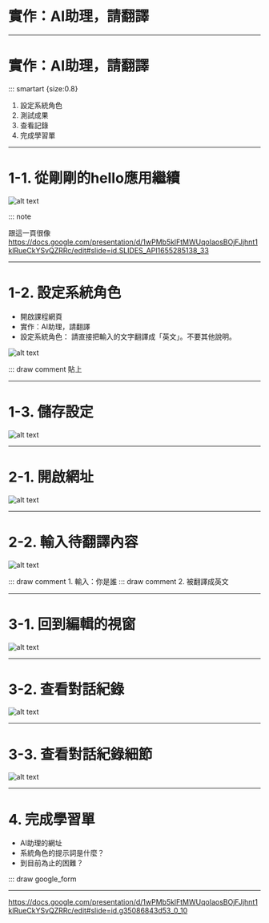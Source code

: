 # 實作：AI助理，請翻譯

----

# 實作：AI助理，請翻譯

::: smartart {size:0.8}

1. 設定系統角色
2. 測試成果
3. 查看記錄
4. 完成學習單

----

# 1-1. 從剛剛的hello應用繼續

![alt text](<4.AI助理：基本設定篇/翻譯/2025-05-01_16-19 開始.png>)

::: note

跟這一頁很像
https://docs.google.com/presentation/d/1wPMb5klFtMWUqoIaosBOjFJjhnt1klRueCkYSvQZRRc/edit#slide=id.SLIDES_API1655285138_33

----

# 1-2. 設定系統角色

- 開啟課程網頁
- 實作：AI助理，請翻譯
- 設定系統角色： 請直接把輸入的文字翻譯成「英文」。不要其他說明。

![alt text](<4.AI助理：基本設定篇/翻譯/2025-05-01_16-20 貼上指導 長條.png>)

::: draw comment 貼上

----

# 1-3. 儲存設定

![alt text](<4.AI助理：基本設定篇/翻譯/2025-05-01_16-22 儲存設定.png>)

----

# 2-1. 開啟網址

![alt text](<4.AI助理：基本設定篇/翻譯/2025-0501-162340 開啟網址.png>)

----

# 2-2. 輸入待翻譯內容

![alt text](<4.AI助理：基本設定篇/翻譯/2025-05-01_16-24 詢問.png>)

::: draw comment 1. 輸入：你是誰
::: draw comment 2. 被翻譯成英文

----

# 3-1. 回到編輯的視窗

![alt text](<4.AI助理：基本設定篇/翻譯/2025-05-01_16-25 回來.png>)

----

# 3-2. 查看對話紀錄

![alt text](<4.AI助理：基本設定篇/翻譯/2025-05-01_16-26 記錄.png>)

----

# 3-3. 查看對話紀錄細節

![alt text](<4.AI助理：基本設定篇/翻譯/2025-05-01_16-26 記錄細節.png>)

----

# 4. 完成學習單

- AI助理的網址
- 系統角色的提示詞是什麼？
- 到目前為止的困難？

::: draw google_form

----

https://docs.google.com/presentation/d/1wPMb5klFtMWUqoIaosBOjFJjhnt1klRueCkYSvQZRRc/edit#slide=id.g35086843d53_0_10